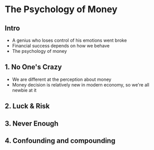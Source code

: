 # The Psychology of Money

## Intro

- A genius who loses control of his emotions went broke
- Financial success depends on how we behave
- The psychology of money

## 1. No One's Crazy

- We are different at the perception about money
- Money decision is relatively new in modern economy, so we're all newbie at it

## 2. Luck & Risk

## 3. Never Enough

## 4. Confounding and compounding
